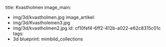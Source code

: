 title: Kvastholmen
image_main:
  - img/3d/kvastholmen.jpg
image_artikel:
  - img/3d/Kvastholemen3.jpg
  - img/3d/kvastholmen2.jpg
id: cf10fef4-6ff2-412b-a022-e62c8315c01c
tags:
  - 3d
blueprint: mimbild_collections
